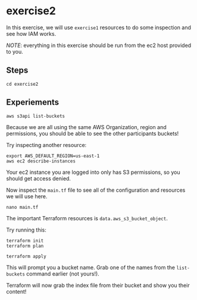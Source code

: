 # exercise2

In this exercise, we will use `exercise1` resources to do some inspection and see how IAM works.

_NOTE_: everything in this exercise should be run from the ec2 host provided to you.

## Steps

```
cd exercise2
```

## Experiements

```
aws s3api list-buckets
```

Because we are all using the same AWS Organization, region and permissions, you should be able to see
the other participants buckets!

Try inspecting another resource:

```
export AWS_DEFAULT_REGION=us-east-1
aws ec2 describe-instances
```

Your ec2 instance you are logged into only has S3 permissions, so you should get access denied.

Now inspect the `main.tf` file to see all of the configuration and resources we will use here.

```
nano main.tf
```

The important Terraform resources is `data.aws_s3_bucket_object`.

Try running this:

```
terraform init
terraform plan
```

```
terraform apply
```

This will prompt you a bucket name. Grab one of the names from the `list-buckets` command earlier (not yours!).

Terraform will now grab the index file from their bucket and show you their content!
